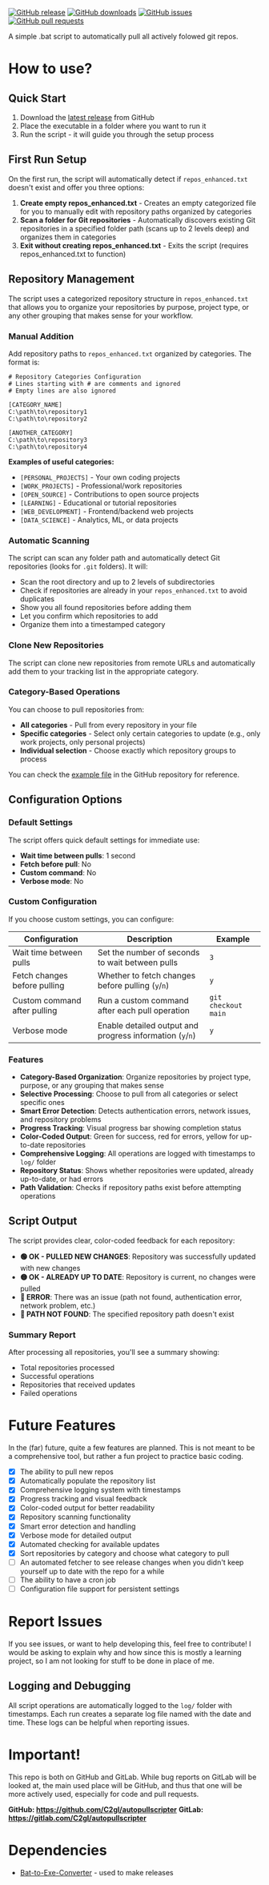 
[![GitHub release](https://img.shields.io/github/release/c2gl/autopullscripter.svg)](https://github.com/c2gl/autopullscripter/releases)
[![GitHub downloads](https://img.shields.io/github/downloads/c2gl/autopullscripter/total.svg)](https://github.com/c2gl/autopullscripter/releases)
[![GitHub issues](https://img.shields.io/github/issues/c2gl/autopullscripter.svg)](https://github.com/c2gl/autopullscripter/issues)
[![GitHub pull requests](https://img.shields.io/github/issues-pr/c2gl/autopullscripter.svg)](https://github.com/c2gl/autopullscripter/pulls)

A simple .bat script to automatically pull all actively folowed git repos.

# How to use?

## Quick Start
1. Download the [latest release](https://github.com/C2gl/autopullscripter/releases) from GitHub
2. Place the executable in a folder where you want to run it
3. Run the script - it will guide you through the setup process

## First Run Setup
On the first run, the script will automatically detect if `repos_enhanced.txt` doesn't exist and offer you three options:

1. **Create empty repos_enhanced.txt** - Creates an empty categorized file for you to manually edit with repository paths organized by categories
2. **Scan a folder for Git repositories** - Automatically discovers existing Git repositories in a specified folder path (scans up to 2 levels deep) and organizes them in categories
3. **Exit without creating repos_enhanced.txt** - Exits the script (requires repos_enhanced.txt to function)

## Repository Management
The script uses a categorized repository structure in `repos_enhanced.txt` that allows you to organize your repositories by purpose, project type, or any other grouping that makes sense for your workflow.

### Manual Addition
Add repository paths to `repos_enhanced.txt` organized by categories. The format is:

```
# Repository Categories Configuration  
# Lines starting with # are comments and ignored
# Empty lines are also ignored

[CATEGORY_NAME]
C:\path\to\repository1
C:\path\to\repository2

[ANOTHER_CATEGORY]
C:\path\to\repository3
C:\path\to\repository4
```

**Examples of useful categories:**
- `[PERSONAL_PROJECTS]` - Your own coding projects
- `[WORK_PROJECTS]` - Professional/work repositories  
- `[OPEN_SOURCE]` - Contributions to open source projects
- `[LEARNING]` - Educational or tutorial repositories
- `[WEB_DEVELOPMENT]` - Frontend/backend web projects
- `[DATA_SCIENCE]` - Analytics, ML, or data projects
### Automatic Scanning
The script can scan any folder path and automatically detect Git repositories (looks for `.git` folders). It will:
- Scan the root directory and up to 2 levels of subdirectories
- Check if repositories are already in your `repos_enhanced.txt` to avoid duplicates
- Show you all found repositories before adding them
- Let you confirm which repositories to add
- Organize them into a timestamped category

### Clone New Repositories
The script can clone new repositories from remote URLs and automatically add them to your tracking list in the appropriate category.

### Category-Based Operations
You can choose to pull repositories from:
- **All categories** - Pull from every repository in your file
- **Specific categories** - Select only certain categories to update (e.g., only work projects, only personal projects)
- **Individual selection** - Choose exactly which repository groups to process

You can check the [example file](https://github.com/C2gl/autopullscripter/blob/main/example_repos_enhanced.txt) in the GitHub repository for reference.

## Configuration Options

### Default Settings
The script offers quick default settings for immediate use:
- **Wait time between pulls**: 1 second
- **Fetch before pull**: No
- **Custom command**: No  
- **Verbose mode**: No

### Custom Configuration
If you choose custom settings, you can configure:

| Configuration                        | Description                                                                                  | Example                  |
|---------------------------------------|----------------------------------------------------------------------------------------------|--------------------------|
| Wait time between pulls               | Set the number of seconds to wait between pulls                                              | `3`                      |
| Fetch changes before pulling          | Whether to fetch changes before pulling (`y`/`n`)                                            | `y`                      |
| Custom command after pulling          | Run a custom command after each pull operation                                               | `git checkout main`      |
| Verbose mode                          | Enable detailed output and progress information (`y`/`n`)                                    | `y`                      |

### Features
- **Category-Based Organization**: Organize repositories by project type, purpose, or any grouping that makes sense
- **Selective Processing**: Choose to pull from all categories or select specific ones
- **Smart Error Detection**: Detects authentication errors, network issues, and repository problems
- **Progress Tracking**: Visual progress bar showing completion status
- **Color-Coded Output**: Green for success, red for errors, yellow for up-to-date repositories
- **Comprehensive Logging**: All operations are logged with timestamps to `log/` folder
- **Repository Status**: Shows whether repositories were updated, already up-to-date, or had errors
- **Path Validation**: Checks if repository paths exist before attempting operations

## Script Output
The script provides clear, color-coded feedback for each repository:

- **🟢 OK - PULLED NEW CHANGES**: Repository was successfully updated with new changes
- **🟡 OK - ALREADY UP TO DATE**: Repository is current, no changes were pulled
- **🔴 ERROR**: There was an issue (path not found, authentication error, network problem, etc.)
- **🔴 PATH NOT FOUND**: The specified repository path doesn't exist

### Summary Report
After processing all repositories, you'll see a summary showing:
- Total repositories processed
- Successful operations
- Repositories that received updates
- Failed operations
# Future Features 
In the (far) future, quite a few features are planned. This is not meant to be a comprehensive tool, but rather a fun project to practice basic coding.

- [X] The ability to pull new repos
- [X] Automatically populate the repository list
- [X] Comprehensive logging system with timestamps
- [X] Progress tracking and visual feedback
- [X] Color-coded output for better readability
- [X] Repository scanning functionality
- [X] Smart error detection and handling
- [X] Verbose mode for detailed output
- [X] Automated checking for available updates
- [X] Sort repositories by category and choose what category to pull
- [ ] An automated fetcher to see release changes when you didn't keep yourself up to date with the repo for a while
- [ ] The ability to have a cron job
- [ ] Configuration file support for persistent settings

# Report Issues 
If you see issues, or want to help developing this, feel free to contribute!
I would be asking to explain why and how since this is mostly a learning project, so I am not looking for stuff to be done in place of me.

## Logging and Debugging
All script operations are automatically logged to the `log/` folder with timestamps. Each run creates a separate log file named with the date and time. These logs can be helpful when reporting issues. 

# Important! 
This repo is both on GitHub and GitLab. 
While bug reports on GitLab will be looked at, the main used place will be GitHub, and thus that one will be more actively used, especially for code and pull requests.

**GitHub: https://github.com/C2gl/autopullscripter**
**GitLab: https://gitlab.com/C2gl/autopullscripter**

# Dependencies 
- [Bat-to-Exe-Converter](https://github.com/l-urk/Bat-To-Exe-Converter-64-Bit/releases) - used to make releases